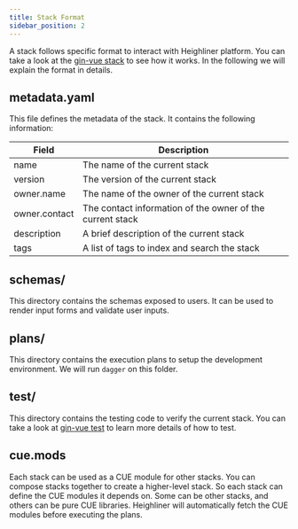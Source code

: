 ```yaml
---
title: Stack Format
sidebar_position: 2
---
```


A stack follows specific format to interact with Heighliner platform.
You can take a look at the [gin-vue stack](https://github.com/h8r-dev/stacks/tree/main/gin-vue) to see how it works.
In the following we will explain the format in details.

## metadata.yaml

This file defines the metadata of the stack. It contains the following information:

| Field | Description |
| --- | ----------- |
| name | The name of the current stack |
| version | The version of the current stack |
| owner.name | The name of the owner of the current stack |
| owner.contact | The contact information of the owner of the current stack |
| description | A brief description of the current stack |
| tags | A list of tags to index and search the stack |

## schemas/

This directory contains the schemas exposed to users. It can be used to render input forms and validate user inputs.

## plans/

This directory contains the execution plans to setup the development environment. We will run `dagger` on this folder.

## test/

This directory contains the testing code to verify the current stack.
You can take a look at [gin-vue test](https://github.com/h8r-dev/stacks/tree/main/gin-vue/test) to learn more details of how to test.

## cue.mods

Each stack can be used as a CUE module for other stacks. You can compose stacks together to create a higher-level stack.
So each stack can define the CUE modules it depends on. Some can be other stacks, and others can be pure CUE libraries.
Heighliner will automatically fetch the CUE modules before executing the plans.
